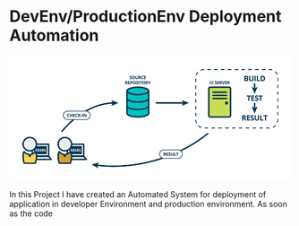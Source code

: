 # DevEnv/ProductionEnv Deployment Automation

![](images/CI:CD.png)

In this Project I have created an Automated System for deployment of application in developer Environment and production environment. As soon as the code 
